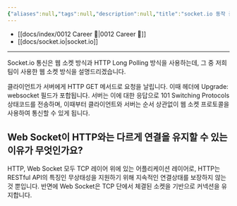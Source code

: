 ```yaml
---
{"aliases":null,"tags":null,"description":null,"title":"socket.io 동작 플로우에 대하여 설명해주세요","created":"2024-01-22T14:53:07","updated":"2024-01-22T15:32:10","dg-publish":true,"permalink":"/docs/socket.io 동작 플로우에 대하여 설명해주세요/","dgPassFrontmatter":true}
---
```


- [[docs/index/0012 Career 💼\|0012 Career 💼]]
- [[docs/socket.io\|socket.io]]
---
Socket.io 통신은 웹 소켓 방식과 HTTP Long Polling 방식을 사용하는데, 그 중 저희팀이 사용한 웹 소켓 방식을 설명드리겠습니다.

클라이언트가 서버에게 HTTP GET 메서드로 요청을 날립니다. 이때 헤더에 Upgrade: websocket 필드가 포합됩니다. 서버는 이에 대한 응답으로 101 Switching Protocols 상태코드를 전송하며, 이때부터 클라이언트와 서버는 순서 상관없이 웹 소켓 프로토콜을 사용하여 통신할 수 있게 됩니다.

## Web Socket이 HTTP와는 다르게 연결을 유지할 수 있는 이유가 무엇인가요?

HTTP, Web Socket 모두 TCP 레이어 위에 있는 어플리케이션 레이어로, HTTP는 RESTful API의 특징인 무상태성을 지원하기 위해 지속적인 연결상태를 보장하지 않는것 뿐입니다. 반면에 Web Socket은 TCP 단에서 체결된 소켓을 기반으로 커넥션을 유지합니다.
